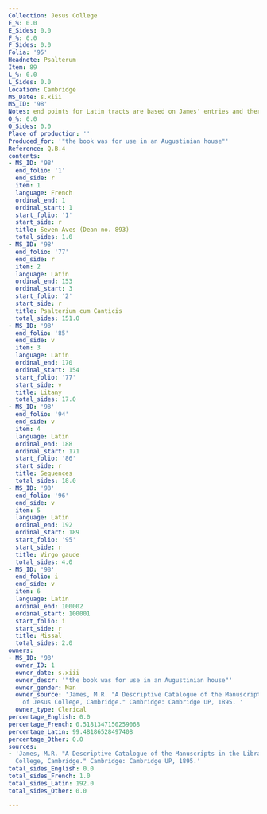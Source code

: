 ```yaml
---
Collection: Jesus College
E_%: 0.0
E_Sides: 0.0
F_%: 0.0
F_Sides: 0.0
Folia: '95'
Headnote: Psalterum
Item: 89
L_%: 0.0
L_Sides: 0.0
Location: Cambridge
MS_Date: s.xiii
MS_ID: '98'
Notes: end points for Latin tracts are based on James' entries and therefore approximate
O_%: 0.0
O_Sides: 0.0
Place_of_production: ''
Produced_for: '"the book was for use in an Augustinian house"'
Reference: Q.B.4
contents:
- MS_ID: '98'
  end_folio: '1'
  end_side: r
  item: 1
  language: French
  ordinal_end: 1
  ordinal_start: 1
  start_folio: '1'
  start_side: r
  title: Seven Aves (Dean no. 893)
  total_sides: 1.0
- MS_ID: '98'
  end_folio: '77'
  end_side: r
  item: 2
  language: Latin
  ordinal_end: 153
  ordinal_start: 3
  start_folio: '2'
  start_side: r
  title: Psalterium cum Canticis
  total_sides: 151.0
- MS_ID: '98'
  end_folio: '85'
  end_side: v
  item: 3
  language: Latin
  ordinal_end: 170
  ordinal_start: 154
  start_folio: '77'
  start_side: v
  title: Litany
  total_sides: 17.0
- MS_ID: '98'
  end_folio: '94'
  end_side: v
  item: 4
  language: Latin
  ordinal_end: 188
  ordinal_start: 171
  start_folio: '86'
  start_side: r
  title: Sequences
  total_sides: 18.0
- MS_ID: '98'
  end_folio: '96'
  end_side: v
  item: 5
  language: Latin
  ordinal_end: 192
  ordinal_start: 189
  start_folio: '95'
  start_side: r
  title: Virgo gaude
  total_sides: 4.0
- MS_ID: '98'
  end_folio: i
  end_side: v
  item: 6
  language: Latin
  ordinal_end: 100002
  ordinal_start: 100001
  start_folio: i
  start_side: r
  title: Missal
  total_sides: 2.0
owners:
- MS_ID: '98'
  owner_ID: 1
  owner_date: s.xiii
  owner_descr: '"the book was for use in an Augustinian house"'
  owner_gender: Man
  owner_source: 'James, M.R. "A Descriptive Catalogue of the Manuscripts in the Library
    of Jesus College, Cambridge." Cambridge: Cambridge UP, 1895. '
  owner_type: Clerical
percentage_English: 0.0
percentage_French: 0.5181347150259068
percentage_Latin: 99.48186528497408
percentage_Other: 0.0
sources:
- 'James, M.R. "A Descriptive Catalogue of the Manuscripts in the Library of Jesus
  College, Cambridge." Cambridge: Cambridge UP, 1895.'
total_sides_English: 0.0
total_sides_French: 1.0
total_sides_Latin: 192.0
total_sides_Other: 0.0

---
```


